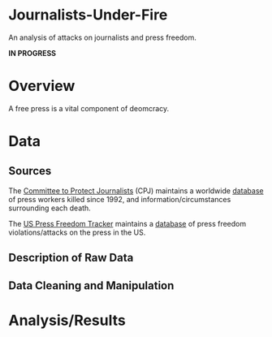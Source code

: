 # Journalists-Under-Fire
An analysis of attacks on journalists and press freedom.

**IN PROGRESS**

# Overview

A free press is a vital component of deomcracy. 

# Data 

## Sources
The [Committee to Protect Journalists](https://cpj.org/) (CPJ) maintains a worldwide [database](https://cpj.org/data/) of press workers killed since 1992, and information/circumstances surrounding each death.

The [US Press Freedom Tracker](https://pressfreedomtracker.us/) maintains a [database](https://pressfreedomtracker.us/data/) of press freedom violations/attacks on the press in the US.

## Description of Raw Data

## Data Cleaning and Manipulation

# Analysis/Results




